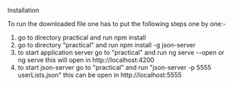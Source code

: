 Installation

To run the downloaded file one has to put the following steps one by one:-
1. go to directory practical and run npm install 
2. go to directory "practical" and run npm install -g json-server
3. to start application server go to "practical" and run ng serve --open or ng serve this will open in http://localhost:4200
4. to start json-server go to "practical" and run "json-server -p 5555 userLists.json" this can be open in http://localhost:5555



